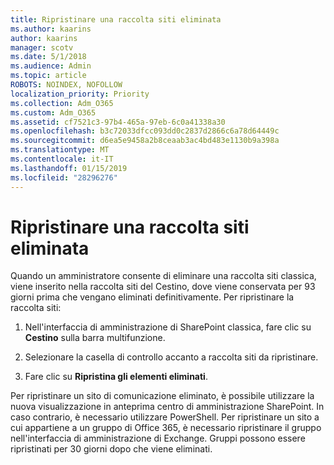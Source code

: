 ```yaml
---
title: Ripristinare una raccolta siti eliminata
ms.author: kaarins
author: kaarins
manager: scotv
ms.date: 5/1/2018
ms.audience: Admin
ms.topic: article
ROBOTS: NOINDEX, NOFOLLOW
localization_priority: Priority
ms.collection: Adm_O365
ms.custom: Adm_O365
ms.assetid: cf7521c3-97b4-465a-97eb-6c0a41338a30
ms.openlocfilehash: b3c72033dfcc093dd0c2837d2866c6a78d64449c
ms.sourcegitcommit: d6ea5e9458a2b8ceaab3ac4bd483e1130b9a398a
ms.translationtype: MT
ms.contentlocale: it-IT
ms.lasthandoff: 01/15/2019
ms.locfileid: "28296276"
---
```

# <a name="restore-a-deleted-site-collection"></a>Ripristinare una raccolta siti eliminata

Quando un amministratore consente di eliminare una raccolta siti classica, viene inserito nella raccolta siti del Cestino, dove viene conservata per 93 giorni prima che vengano eliminati definitivamente. Per ripristinare la raccolta siti:
  
1. Nell'interfaccia di amministrazione di SharePoint classica, fare clic su **Cestino** sulla barra multifunzione. 
    
2. Selezionare la casella di controllo accanto a raccolta siti da ripristinare.
    
3. Fare clic su **Ripristina gli elementi eliminati**.
    
Per ripristinare un sito di comunicazione eliminato, è possibile utilizzare la nuova visualizzazione in anteprima centro di amministrazione SharePoint. In caso contrario, è necessario utilizzare PowerShell. Per ripristinare un sito a cui appartiene a un gruppo di Office 365, è necessario ripristinare il gruppo nell'interfaccia di amministrazione di Exchange. Gruppi possono essere ripristinati per 30 giorni dopo che viene eliminati.
  

